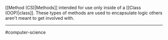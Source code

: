 [[Method (CS)|Methods]] intended for use only inside of a [[Class (OOP)|class]]. These types of methods are used to encapsulate logic others aren't meant to get involved with.

---
#computer-science 